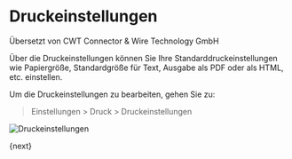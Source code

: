 # Druckeinstellungen

<span class="text-muted contributed-by">Übersetzt von CWT Connector & Wire Technology GmbH</span> 

Über die Druckeinstellungen können Sie Ihre Standarddruckeinstellungen wie Papiergröße, Standardgröße für Text, Ausgabe als PDF oder als HTML, etc. einstellen.

Um die Druckeinstellungen zu bearbeiten, gehen Sie zu:

> Einstellungen > Druck > Druckeinstellungen

<img class="screenshot" alt="Druckeinstellungen" src="{{docs_base_url}}/assets/img/setup/print/print-settings.png">

{next}
